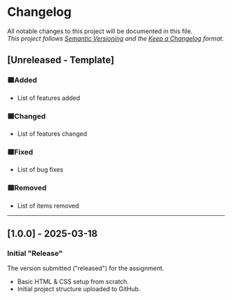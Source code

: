 # Changelog

All notable changes to this project will be documented in this file.  
*This project follows [Semantic Versioning](https://semver.org/) and the [Keep a Changelog](https://keepachangelog.com/en/1.0.0/) format.*

## [Unreleased - Template]
### 🟩Added
- List of features added

### 🟦Changed
- List of features changed 

### 🟪Fixed
- List of bug fixes

### 🟥Removed
- List of items removed

---

## [1.0.0] - 2025-03-18
### Initial "Release"
The version submitted ("released") for the assignment. 
- Basic HTML & CSS setup from scratch. 
- Initial project structure uploaded to GitHub.
